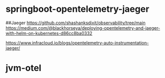 # springboot-opentelemetry-jaeger
##Jaeger 
https://github.com/shashanksdixit/observability/tree/main
https://medium.com/@blackhorseya/deploying-opentelemetry-and-jaeger-with-helm-on-kubernetes-d86cc8ba0332

https://www.infracloud.io/blogs/opentelemetry-auto-instrumentation-jaeger/
# jvm-otel
